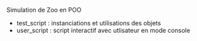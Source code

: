 Simulation de Zoo en POO

- test_script : instanciations et utilisations des objets
- user_script : script interactif avec utlisateur en mode console
